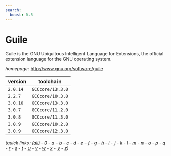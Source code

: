```yaml
---
search:
  boost: 0.5
---
```

# Guile

Guile is the GNU Ubiquitous Intelligent Language for Extensions, the official extension language for the GNU operating system.

*homepage*: <http://www.gnu.org/software/guile>

version | toolchain
--------|----------
``2.0.14`` | ``GCCcore/13.3.0``
``2.2.7`` | ``GCCcore/10.3.0``
``3.0.10`` | ``GCCcore/13.3.0``
``3.0.7`` | ``GCCcore/11.2.0``
``3.0.8`` | ``GCCcore/11.3.0``
``3.0.9`` | ``GCCcore/10.2.0``
``3.0.9`` | ``GCCcore/12.3.0``


*(quick links: [(all)](../index.md) - [0](../0/index.md) - [a](../a/index.md) - [b](../b/index.md) - [c](../c/index.md) - [d](../d/index.md) - [e](../e/index.md) - [f](../f/index.md) - [g](../g/index.md) - [h](../h/index.md) - [i](../i/index.md) - [j](../j/index.md) - [k](../k/index.md) - [l](../l/index.md) - [m](../m/index.md) - [n](../n/index.md) - [o](../o/index.md) - [p](../p/index.md) - [q](../q/index.md) - [r](../r/index.md) - [s](../s/index.md) - [t](../t/index.md) - [u](../u/index.md) - [v](../v/index.md) - [w](../w/index.md) - [x](../x/index.md) - [y](../y/index.md) - [z](../z/index.md))*

